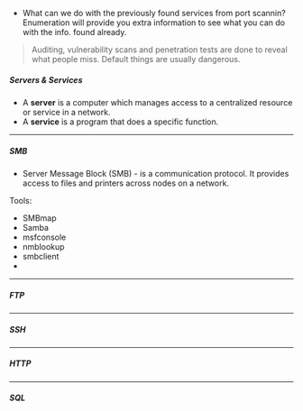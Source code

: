 - What can we do with the previously found services from port scannin? Enumeration will provide you extra information to see what you can do with the info. found already.

> Auditing, vulnerability scans and penetration tests are done to reveal what people miss. Default things are usually dangerous.

##### Servers & Services

- A **server** is a computer which manages access to a centralized resource or service in a network.
- A **service** is a program that does a specific function.

---
##### SMB

- Server Message Block (SMB) - is a communication protocol. It provides access to files and printers across nodes on a network.

Tools:
- SMBmap
- Samba
- msfconsole
- nmblookup
- smbclient
- 

---
##### FTP


---
##### SSH


---
##### HTTP


---
##### SQL
